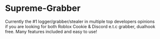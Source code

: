 # Supreme-Grabber
Currently the #1 logger/grabber/stealer in multiple top developers opinions if you are looking for both Roblox Cookie &amp; Discord e.t.c grabber, dualhook free. Many features included and easy to use!
